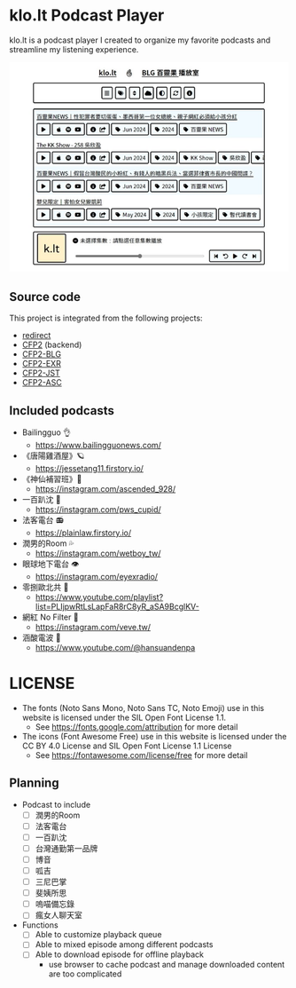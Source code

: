 # klo.lt Podcast Player

klo.lt is a podcast player I created to organize my favorite podcasts and streamline my listening experience.

![klo.lt Podcast Player](cover.jpg)

## Source code

This project is integrated from the following projects:

- [redirect](https://github.com/SotongDJ/redirect)
- [CFP2](https://github.com/SotongDJ/CFP2) (backend)
- [CFP2-BLG](https://github.com/SotongDJ/CFP2-blg)
- [CFP2-EXR](https://github.com/SotongDJ/CFP2-EXR)
- [CFP2-JST](https://github.com/SotongDJ/CFP2-JST)
- [CFP2-ASC](https://github.com/SotongDJ/CFP2-ASC)

## Included podcasts

- Bailingguo 👌
  - <https://www.bailingguonews.com/>
- 《唐陽雞酒屋》🪐
  - <https://jessetang11.firstory.io/>
- 《神仙補習班》🚀
  - <https://instagram.com/ascended_928/>
- 一百趴沈 💯
  - <https://instagram.com/pws_cupid/>
- 法客電台 📻
  - <https://plainlaw.firstory.io/>
- 潤男的Room 💦
  - <https://instagram.com/wetboy_tw/>
- 眼球地下電台 👁
  - <https://instagram.com/eyexradio/>
- 零捌歐北共 📢
  - <https://www.youtube.com/playlist?list=PLIjpwRtLsLapFaR8rC8yR_aSA9BcglKV->
- 網紅 No Filter 📼
  - <https://instagram.com/veve.tw/>
- 涵酸電波 📡
  - <https://www.youtube.com/@hansuandenpa>

# LICENSE

- The fonts (Noto Sans Mono, Noto Sans TC, Noto Emoji) use in this website is licensed under the SIL Open Font License 1.1.
  - See https://fonts.google.com/attribution for more detail
- The icons (Font Awesome Free) use in this website is licensed under the CC BY 4.0 License and SIL Open Font License 1.1 License
  - See https://fontawesome.com/license/free for more detail

## Planning

- Podcast to include
  - [ ] 潤男的Room
  - [ ] 法客電台
  - [ ] 一百趴沈
  - [ ] 台灣通勤第一品牌
  - [ ] 博音
  - [ ] 呱吉
  - [ ] 三尼巴掌
  - [ ] 斐姨所思
  - [ ] 嗚喵備忘錄
  - [ ] 瘋女人聊天室
- Functions
  - [ ] Able to customize playback queue
  - [ ] Able to mixed episode among different podcasts
  - [ ] Able to download episode for offline playback
    - use browser to cache podcast and manage downloaded content are too complicated
